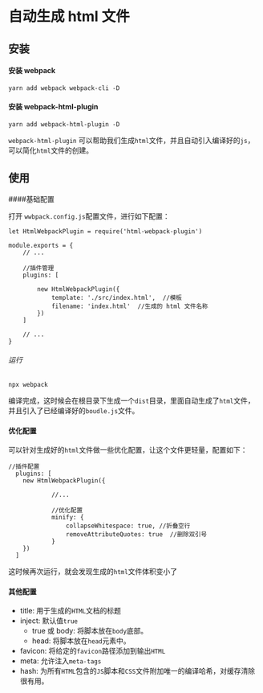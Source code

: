 # 自动生成 html 文件

## 安装

#### 安装 webpack

`yarn add webpack webpack-cli -D`

#### 安装 webpack-html-plugin

`yarn add webpack-html-plugin -D`

`webpack-html-plugin` 可以帮助我们生成`html`文件，并且自动引入编译好的`js`，可以简化`html`文件的创建。

## 使用

####基础配置

打开 `wwbpack.config.js`配置文件，进行如下配置：

```
let HtmlWebpackPlugin = require('html-webpack-plugin')

module.exports = {
	// ...

	//插件管理
	plugins: [

		new HtmlWebpackPlugin({
			template: './src/index.html',  //模板
			filename: 'index.html'  //生成的 html 文件名称
		})
	]

	// ...
}
```

###### 运行

`npx webpack`

编译完成，这时候会在根目录下生成一个`dist`目录，里面自动生成了`html`文件，并且引入了已经编译好的`boudle.js`文件。

#### 优化配置

可以针对生成好的`html`文件做一些优化配置，让这个文件更轻量，配置如下：

```
//插件配置
  plugins: [
    new HtmlWebpackPlugin({

			//...

			//优化配置
			minify: {
				collapseWhitespace: true, //折叠空行
				removeAttributeQuotes: true  //删除双引号
			}
    })
  ]

```

这时候再次运行，就会发现生成的`html`文件体积变小了

#### 其他配置

- title: 用于生成的`HTML`文档的标题
- inject: 默认值`true`
	- true 或 body: 将脚本放在`body`底部。
	- head: 将脚本放在`head`元素中。
- favicon: 将给定的`favicon`路径添加到输出`HTML`
- meta: 允许注入`meta-tags`
- hash: 为所有`HTML`包含的`JS`脚本和`CSS`文件附加唯一的编译哈希，对缓存清除很有用。
